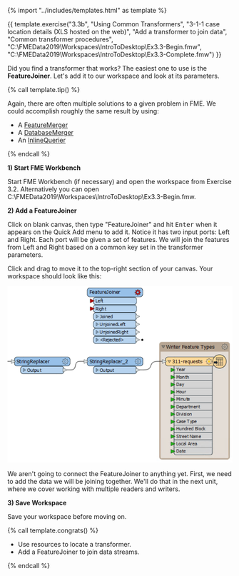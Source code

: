 {% import "../includes/templates.html" as template %}

{{ template.exercise("3.3b",
               "Using Common Transformers",
               "3-1-1 case location details (XLS hosted on the web)",
               "Add a transformer to join data",
               "Common transformer procedures",
               "C:\\FMEData2019\\Workspaces\\IntroToDesktop\\Ex3.3-Begin.fmw",
               "C:\\FMEData2019\\Workspaces\\IntroToDesktop\\Ex3.3-Complete.fmw")
}}

Did you find a transformer that works? The easiest one to use is the **FeatureJoiner**. Let's add it to our workspace and look at its parameters.

{% call template.tip() %}

<p>Again, there are often multiple solutions to a given problem in FME. We could accomplish roughly the same result by using:</p>
<ul>
  <li>A <a href="https://www.safe.com/transformers/feature-merger/" target="_blank">FeatureMerger</a></li>
  <li>A <a href="https://www.safe.com/transformers/database-joiner/" target="_blank">DatabaseMerger</a></li>
  <li>An <a href="https://www.safe.com/transformers/inline-querier/" target="_blank">InlineQuerier</a></li>
</ul>

{% endcall %}

**1) Start FME Workbench**

Start FME Workbench (if necessary) and open the workspace from Exercise 3.2. Alternatively you can open C:\\FMEData2019\\Workspaces\\IntroToDesktop\\Ex3.3-Begin.fmw.

**2) Add a FeatureJoiner**

Click on blank canvas, then type "FeatureJoiner" and hit <kbd>Enter</kbd> when it appears on the Quick Add menu to add it. Notice it has two input ports: Left and Right. Each port will be given a set of features. We will join the features from Left and Right based on a common key set in the transformer parameters.

Click and drag to move it to the top-right section of your canvas. Your workspace should look like this:

![](./Images/feature-joiner-added.png)

We aren't going to connect the FeatureJoiner to anything yet. First, we need to add the data we will be joining together. We'll do that in the next unit, where we cover working with multiple readers and writers.

**3) Save Workspace**

Save your workspace before moving on.

{% call template.congrats() %}

<ul>
  <li>Use resources to locate a transformer.</li>
  <li>Add a FeatureJoiner to join data streams.</li>
</ul>

{% endcall %}
